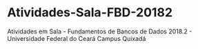 # Atividades-Sala-FBD-20182
Atividades em Sala - Fundamentos de Bancos de Dados 2018.2 - Universidade Federal do Ceará Campus Quixadá
